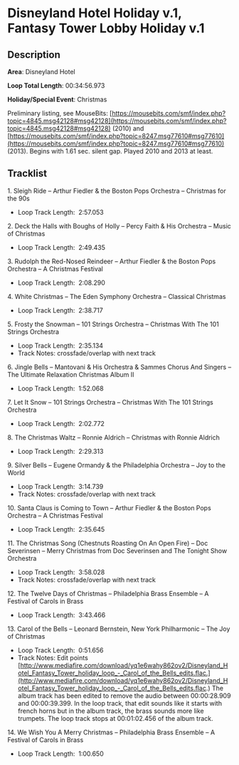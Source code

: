 # Disneyland Hotel Holiday v.1, Fantasy Tower Lobby Holiday v.1

## Description

**Area**: Disneyland Hotel

**Loop Total Length**: 00:34:56.973

**Holiday/Special Event**: Christmas

Preliminary listing, see MouseBits: [https://mousebits.com/smf/index.php?topic=4845.msg42128#msg42128](https://mousebits.com/smf/index.php?topic=4845.msg42128#msg42128) (2010) and [https://mousebits.com/smf/index.php?topic=8247.msg77610#msg77610](https://mousebits.com/smf/index.php?topic=8247.msg77610#msg77610) (2013). Begins with 1.61 sec. silent gap. Played 2010 and 2013 at least.

## Tracklist

1\. Sleigh Ride – Arthur Fiedler & the Boston Pops Orchestra – Christmas for the 90s 

- Loop Track Length:  2:57.053

2\. Deck the Halls with Boughs of Holly – Percy Faith & His Orchestra – Music of Christmas 

- Loop Track Length:  2:49.435

3\. Rudolph the Red-Nosed Reindeer – Arthur Fiedler & the Boston Pops Orchestra – A Christmas Festival 

- Loop Track Length:  2:08.290

4\. White Christmas – The Eden Symphony Orchestra – Classical Christmas 

- Loop Track Length:  2:38.717

5\. Frosty the Snowman – 101 Strings Orchestra – Christmas With The 101 Strings Orchestra 

- Loop Track Length:  2:35.134
- Track Notes: crossfade/overlap with next track

6\. Jingle Bells – Mantovani & His Orchestra & Sammes Chorus And Singers – The Ultimate Relaxation Christmas Album II 

- Loop Track Length:  1:52.068

7\. Let It Snow – 101 Strings Orchestra – Christmas With The 101 Strings Orchestra 

- Loop Track Length:  2:02.772

8\. The Christmas Waltz – Ronnie Aldrich – Christmas with Ronnie Aldrich 

- Loop Track Length:  2:29.313

9\. Silver Bells – Eugene Ormandy & the Philadelphia Orchestra – Joy to the World 

- Loop Track Length:  3:14.739
- Track Notes: crossfade/overlap with next track

10\. Santa Claus is Coming to Town – Arthur Fiedler & the Boston Pops Orchestra – A Christmas Festival 

- Loop Track Length:  2:35.645

11\. The Christmas Song (Chestnuts Roasting On An Open Fire) – Doc Severinsen – Merry Christmas from Doc Severinsen and The Tonight Show Orchestra 

- Loop Track Length:  3:58.028
- Track Notes: crossfade/overlap with next track

12\. The Twelve Days of Christmas – Philadelphia Brass Ensemble – A Festival of Carols in Brass 

- Loop Track Length:  3:43.466

13\. Carol of the Bells – Leonard Bernstein, New York Philharmonic – The Joy of Christmas

- Loop Track Length:  0:51.656
- Track Notes: Edit points [http://www.mediafire.com/download/yq1e6wahy862ov2/Disneyland_Hotel_Fantasy_Tower_holiday_loop_-_Carol_of_the_Bells_edits.flac.](http://www.mediafire.com/download/yq1e6wahy862ov2/Disneyland_Hotel_Fantasy_Tower_holiday_loop_-_Carol_of_the_Bells_edits.flac.) The album track has been edited to remove the audio between 00:00:28.909 and 00:00:39.399. In the loop track, that edit sounds like it starts with french horns but in the album track, the brass sounds more like trumpets. The loop track stops at 00:01:02.456 of the album track.

14\. We Wish You A Merry Christmas – Philadelphia Brass Ensemble – A Festival of Carols in Brass 

- Loop Track Length:  1:00.650
